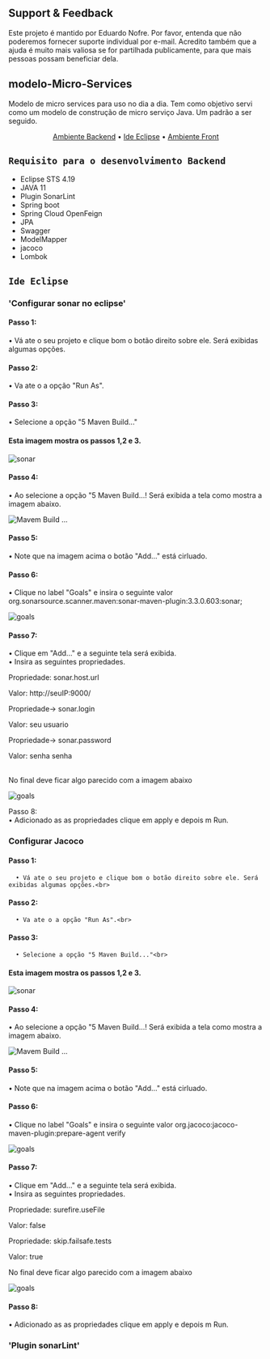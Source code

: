 ## Support & Feedback<BR>
Este projeto é mantido por Eduardo Nofre. Por favor, entenda que não poderemos fornecer suporte individual por e-mail. Acredito também que a ajuda é muito mais valiosa se for partilhada publicamente, para que mais pessoas possam beneficiar dela.

## modelo-Micro-Services<BR>

Modelo de micro services para uso no dia  a dia.
Tem como objetivo servi como um modelo de construção de micro serviço Java. Um padrão a ser seguido.

<p align="center">
   <a href="#ambiente-dev-backend">Ambiente Backend</a> •
   <a href="#infra-estrutura-aws">Ide Eclipse</a> •
  <a href="#ambiente-dev-front">Ambiente Front</a>
</p>

## `Requisito para o desenvolvimento Backend`
- Eclipse STS 4.19
- JAVA 11 
- Plugin SonarLint
- Spring boot 
- Spring Cloud OpenFeign
- JPA
- Swagger 
- ModelMapper 
- jacoco 
- Lombok

## `Ide Eclipse`
### 'Configurar sonar no eclipse'
#### Passo 1:<br>
   • Vá ate o seu projeto e clique bom o botão direito sobre ele. Será exibidas algumas opções. <br>
#### Passo 2: <br>
   • Va ate o a opção "Run As". <br>
#### Passo 3: <br>
   • Selecione a opção "5 Maven Build..." <br>
        
#### Esta imagem mostra os passos 1,2 e 3. <br>

![sonar](sonar.png)

#### Passo 4: <br>
   • Ao selecione a opção "5 Maven Build...! Será exibida a tela como mostra a imagem abaixo.<br>
  
![Mavem Build ...](buildMaven.PNG)
  
#### Passo 5:<br>
   • Note que na imagem acima o botão "Add..." está cirluado.<br>
#### Passo 6:<br>
   • Clique no label "Goals" e insira o seguinte valor org.sonarsource.scanner.maven:sonar-maven-plugin:3.3.0.603:sonar;<br>
    
   ![goals](goals.PNG)
  
#### Passo 7:<br>
   • Clique em "Add..." e a seguinte tela será exibida. <br>
   • Insira as seguintes propriedades.
   
   Propriedade: sonar.host.url
      <p>Valor: http://seuIP:9000/</p>
   Propriedade-> sonar.login     
      <p>Valor: seu usuario <br></p>
   Propriedade-> sonar.password  
      <p>Valor: senha senha <br> </p>         
   No final deve ficar algo parecido com a imagem abaixo <br>

   ![goals](add.PNG)
  
Passo 8: <br>
   • Adicionado as as propriedades clique em apply e depois m Run.<br>
  
### Configurar Jacoco
 #### Passo 1:<br>
      • Vá ate o seu projeto e clique bom o botão direito sobre ele. Será exibidas algumas opções.<br>
 #### Passo 2:<br>
      • Va ate o a opção "Run As".<br>
 #### Passo 3:<br>
      • Selecione a opção "5 Maven Build..."<br>
        
  #### Esta imagem mostra os passos 1,2 e 3.

   ![sonar](sonar.png)

#### Passo 4:<br>
   • Ao selecione a opção "5 Maven Build...! Será exibida a tela como mostra a imagem abaixo.<br>
  
   ![Mavem Build ...](buildMaven.PNG)
  
#### Passo 5:<br>
   • Note que na imagem acima o botão "Add..." está cirluado.<br>
#### Passo 6:<br>
   • Clique no label "Goals" e insira o seguinte valor org.jacoco:jacoco-maven-plugin:prepare-agent verify<br>

![goals](gols2.PNG)

#### Passo 7:<br>
   • Clique em "Add..." e a seguinte tela será exibida. <br>
   • Insira as seguintes propriedades.

   Propriedade: surefire.useFile  
   <p>Valor: false <br></p>   
   Propriedade: skip.failsafe.tests 
   <p>Valor: true <br></p>   
   
   No final deve ficar algo parecido com a imagem abaixo <br>

![goals](jacoco.PNG)
  
#### Passo 8: <br>
   • Adicionado as as propriedades clique em apply e depois m Run.<br>
  
### 'Plugin sonarLint'
